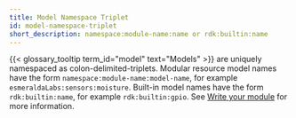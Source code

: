 ```yaml
---
title: Model Namespace Triplet
id: model-namespace-triplet
short_description: namespace:module-name:name or rdk:builtin:name
---
```


{{< glossary_tooltip term_id="model" text="Models" >}} are uniquely namespaced as colon-delimited-triplets.
Modular resource model names have the form `namespace:module-name:model-name`, for example `esmeraldaLabs:sensors:moisture`.
Built-in model names have the form `rdk:builtin:name`, for example `rdk:builtin:gpio`.
See [Write your module](/operate/get-started/other-hardware/#write-your-module) for more information.
